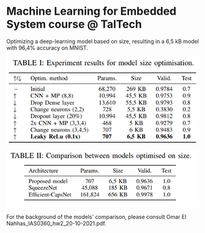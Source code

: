 # Machine Learning for Embedded System course @ TalTech
Optimizing a deep-learning model based on size, resulting in a 6,5 kB model with 96,4% accuracy on MNIST.

![Alt text](results_optim.png)


![Alt text](comparison_models.png)


For the background of the models' comparison, please consult Omar El Nahhas_IAS0360_hw2_20-10-2021.pdf.